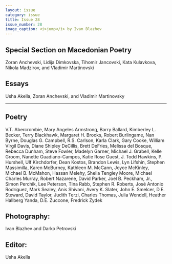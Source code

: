 ```yaml
---
layout: issue
category: issue
title: Issue 28
issue_number: 28
image_caption: <i>jump</i> by Ivan Blazhev
---
```


## Special Section on Macedonian Poetry
Zoran Anchevski, Lidija Dimkovska, Tihomir Jancovski, Kata Kulavkova, Nikola Madzirov, and Vladimir Martinovski  

## Essays
Usha Akella, Zoran Anchevski, and Vladimir Martinovsky  

---

## Poetry
V.T. Abercrombie, Mary Angeles Armstrong, Barry Ballard, Kimberley L. Becker, Terry Blackhawk, Margaret H. Brooks, Robert Burlingame, Nan Byrne, Douglas G. Campbell, R.S. Carlson, Karla Clark, Gary Cooke, William Virgil Davis, Diane Shipley DeCillis, Brett DeFries, Melissa del Bosque, Rebecca Dunham, Steve Fowler, Madelyn Garner, Michael J. Grabell, Kelle Groom, Nanette Guadiano-Campos, Katie Rose Guest, J. Todd Hawkins, P. Hurshell, Ulf Kirchdorfer, Dean Kostos, Brandon Lewis, Lyn Lifshin, Stephen Massimilla, Karen McBurney, Kathleen M. McCann, Joyce McKinley, Michael B. McMahon, Hassan Melehy, Sheila Tengley Moore, Michael Charles Murray, Robert Nazarene, David Parker, Joel B. Peckham, Jr., Simon Perchik, Lee Peterson, Tina Rabb, Stephen R. Roberts, José Antonio Rodríguez, Mark Sealey, Anis Shivani, Avery K. Slater, John E. Smelcer, D.E. Steward, David Taylor, Judith Terzi, Charles Thomas, Julia Wendell, Heather Hallberg Yanda, D.E. Zuccone, Fredrick Zydek  

## Photography:
Ivan Blazhev and Darko Petrovski  

## Editor:
Usha Akella


